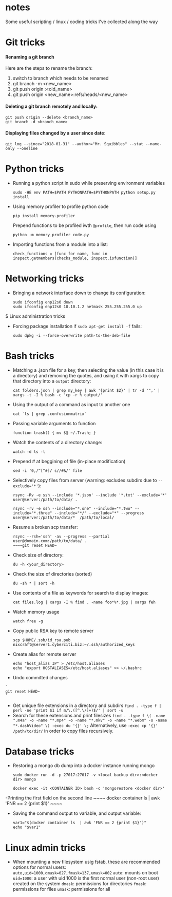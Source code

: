 # notes
Some useful scripting / linux  / coding tricks I've collected along the way

# Git tricks
#### Renaming a git branch
Here are the steps to rename the branch:

1. switch to branch which needs to be renamed
2. git branch -m <new_name>
3. git push origin :<old_name>
4. git push origin <new_name>:refs/heads/<new_name>

#### Deleting a git branch remotely and locally:
    git push origin --delete <branch_name>
    git branch -d <branch_name>
    
#### Displaying files changed by a user since date:

    git log --since="2018-01-31" --author="Mr. Squibbles" --stat --name-only --oneline


# Python tricks

- Running a python script in sudo while preserving environment variables
    ~~~~ 
    sudo -HE env PATH=$PATH PYTHONPATH=$PYTHONPATH python setup.py install
    ~~~~ 

- Using memory profiler to profile python code
    ~~~~ 
    pip install memory-profiler
    ~~~~ 
    Prepend functions to be profiled iwth `@profile`, then run 
    code using 
    ~~~~
    python -m memory_profiler code.py
    ~~~~
    
- Importing functions from a module into a list:
    ~~~~
    check_functions = [func for name, func in inspect.getmembers(checks_module, inspect.isfunction)]
    ~~~~
    

# Networking tricks
- Bringing a network interface down to change its configuration:
    ~~~~
    sudo ifconfig enp12s0 down
    sudo ifconfig enp12s0 10.10.1.2 netmask 255.255.255.0 up
    ~~~~
$ Linux administration tricks

- Forcing package installation if `sudo apt-get install -f` fails:
    ~~~~
    sudo dpkg -i --force-overwrite path-to-the-deb-file
    ~~~~
  



# Bash tricks
- Matching a .json file for a key, then selecting the value (in this case it is a directory) and removing the quotes, and using it with xargs to copy that directory into a `output` directory:
    ~~~~
    cat folders.json | grep my_key | awk '{print $2}' | tr -d '",' | xargs -t -I % bash -c 'cp -r % output/'
    ~~~~


- Using the output of a command as input to another one
    ~~~~ 
    cat `ls | grep .confusionmatrix`
    ~~~~ 
- Passing variable arguments to function 
    ~~~~ 
    function trash() { mv $@ ~/.Trash; }
    ~~~~ 
- Watch the contents of a directory change:
    ~~~~ 
    watch -d ls -l
    ~~~~ 
- Prepend # at beggining of file (in-place modification)
    ~~~~
    sed -i '0,/^[^#]/ s//#&/' file
    ~~~~
- Selectively copy files from server (warning: excludes subdirs due to `--exclude='*'`):
    ~~~~
    rsync -Rv -e ssh --include '*.json' --include '*.txt' --exclude='*' user@server:/path/to/data/ .
    ~~~~
    ~~~~
    rsync -rv -e ssh --include="*.one" --include="*.two" --include="*.three" --include="*/" --exclude="*" --progress             user@server:/path/to/data/*  /path/to/local/
    ~~~~

- Resume a broken scp transfer:
    ~~~~
    rsync --rsh='ssh' -av --progress --partial  user@domain.com:/path/to/data/ .
    ~~~~git reset HEAD~
- Check size of directory:
    ~~~~
    du -h <your_directory>
    ~~~~
- Check the size of directories (sorted)
    ~~~~ 
    du -sh * | sort -h
    ~~~~ 
    
- Use contents of a file as keywords for search to display images:
    ~~~~
    cat files.log | xargs -I % find . -name foo*%*.jpg | xargs feh
    ~~~~
- Watch memory usage 
    ~~~~
    watch free -g
    ~~~~
 - Copy public RSA key to remote server
     ~~~~
    scp $HOME/.ssh/id_rsa.pub nixcraft@server1.cyberciti.biz:~/.ssh/authorized_keys
    ~~~~
    
  - Create alias for remote server
    ~~~~
    echo "host_alias IP" > /etc/host.aliases
    echo "export HOSTALIASES=/etc/host.aliases" >> ~/.bashrc
    ~~~~
 
   - Undo committed changes
   
    `
    git reset HEAD~
    `
- Get unique file extensions in a directory and subdirs
    `
    find . -type f | perl -ne 'print $1 if m/\.([^.\/]+)$/' | sort -u
    `
- Search for these extensions and print filesizes
    `
    find . -type f \( -name ".m4a" -o -name "*.mp4" -o -name "*.mkv" -o -name "*.webm" -o -name "*.dashVideo" \) -exec du '{}' \;
    `
    Alternatively, use `-exec cp '{}' /path/to/dir/` in order to copy files recursively.
    


 # Database tricks
- Restoring a mongo db dump into a docker instance running mongo
    ~~~~ 
    sudo docker run -d -p 27017:27017 -v <local backup dir>:<docker dir> mongo

    docker exec -it <CONTAINER ID> bash -c 'mongorestore <docker dir>'
    ~~~~ 
    
-Printing the first field on the second line
    ~~~~
    docker container ls  | awk 'FNR == 2 {print $1}'
    ~~~~
    
- Saving the command output to variable, and output variable:
    ~~~~
    var1="$(docker container ls  | awk 'FNR == 2 {print $1}')"
    echo "$var1"
    ~~~~
   
# Linux admin tricks
- When mounting a new filesystem usig fstab, these are recommended options for normal users:    
    `auto,uid=1000,dmask=027,fmask=137,umask=002`
    `auto`: mounts on boot
    `uid=1000`: a user with uid 1000 is the first normal user (non-root user) created on the system
    `dmask`: permissions for directories
    `fmask`: permissions for files
    `umask`: permissions for all
    

